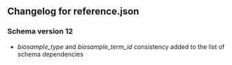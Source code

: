 ## Changelog for reference.json

### Schema version 12
    
* *biosample_type* and *biosample_term_id* consistency added to the list of schema dependencies
